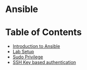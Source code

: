 # Ansible
Table of Contents 
====================
* [Introduction to Ansible](https://github.com/mohimenulislam/Ansible/blob/5d9ae260699431fb2dd7e03dc9becb65adb58464/Introduction%20to%20Ansible%20/Introduction%20to%20Ansible.md)
* [Lab Setup](https://github.com/mohimenulislam/Ansible/blob/5d9ae260699431fb2dd7e03dc9becb65adb58464/Lab%20Setup/Lab%20Setup.md)
* [Sudo Privilege](https://github.com/mohimenulislam/Ansible/blob/5d9ae260699431fb2dd7e03dc9becb65adb58464/Sudo%20Privilege/Sudo%20Privilege.md)
* [SSH Key based authentication](https://github.com/mohimenulislam/Ansible/blob/3da1fa31b53508b3223221656675903cd8304cc1/Sudo%20Privilege/Sudo%20Privilege.md)



